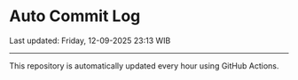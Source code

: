 # Auto Commit Log

Last updated: Friday, 12-09-2025 23:13 WIB

---

This repository is automatically updated every hour using GitHub Actions.
